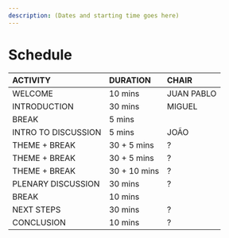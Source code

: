 ```yaml
---
description: (Dates and starting time goes here)
---
```


# Schedule

| **ACTIVITY** | **DURATION** | CHAIR |
| :--- | :--- | :--- |
| WELCOME | 10 mins | JUAN PABLO |
| INTRODUCTION | 30 mins | MIGUEL |
| BREAK | 5 mins | ​ |
| INTRO TO DISCUSSION | 5 mins | JOÃO |
| THEME + BREAK | 30 + 5 mins | ? |
| THEME + BREAK | 30 + 5 mins | ? |
| THEME + BREAK | 30 + 10 mins | ? |
| PLENARY DISCUSSION | 30 mins | ? |
| BREAK | 10 mins | ​ |
| NEXT STEPS | 30 mins | ? |
| CONCLUSION | 10 mins | ? |

